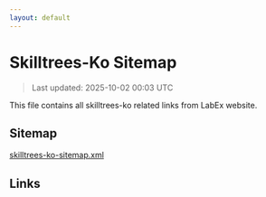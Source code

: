 ```yaml
---
layout: default
---
```


# Skilltrees-Ko Sitemap

> Last updated: 2025-10-02 00:03 UTC

This file contains all skilltrees-ko related links from LabEx website.

## Sitemap

[skilltrees-ko-sitemap.xml](https://labex.io/skilltrees-ko-sitemap.xml)

## Links

